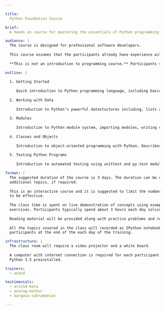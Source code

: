 ```yaml
---

title:
  Python Foundation Course

brief:
  A hands on course for mastering the essentials of Python programming language and using it to solve real-world problems.

audience: |
  The course is designed for professional software developers.
  
  This course assumes that the participants already have experience with some programming language. Prior exposure to Python is not required.
  
  **This is not an introduction to programming course.** Participants should already be familiar with the basic concepts of programming like variables, assignment, functions, loops, arrays etc.

outline: |
  
  1. Getting Started
     
     Quick introduction to Python programming language, including basic data types, functions, methods, modules, conditionals and loops.
     
  2. Working with Data
     
     Introduction to Python’s powerful datastuctures including, lists and dictionaries. Also covers list comprehensions, processing text and working with files.
     
  3. Modules
     
     Introduction to Python module system, importing modules, writing custom modules, documenting code using docstrings and installing third-party modules. This section concludes with a tour of Python standard library covering modules related to file system handling, downloading stuff from web, JSON and working with APIs.
     
  4. Classes and Objects
     
     Introduction to object-oriented programming with Python. Describes how classes offer a different programming model. Covers writing classes, object creation, inheritance and exception handling.
     
  5. Testing Python Programs
     
     Introduction to automated testing using unittest and py.test modules.

format: |
  The suggested duration of the course is 3 days. The duration can be extended to 4 days to cover some
  additional topics, if required.
  
  This is an interactive course and it is suggested to limit the number of participants to 12 or less for it
  to be effective.
  
  The class time is spent on live demonstration of concepts using examples and hands-on programming
  exercises. Participants typically spend about 3 hours each day solving programming exercises.
  
  Reading material will be provided along with practice problems and references.
  
  All the topics covered in the class will recorded as IPython notebook and shared with all the
  participants at the end of the each day of the training.

infrastructure: |
  The class room will require a video projector and a white board.
  
  A computer with internet connection is required for each participant. The computers must have
  Python 3.5 preinstalled.

trainers:
  - anand

testimonials:
  - arvind-kota
  - anurag-mathur
  - bargava-subramanian

---
```

